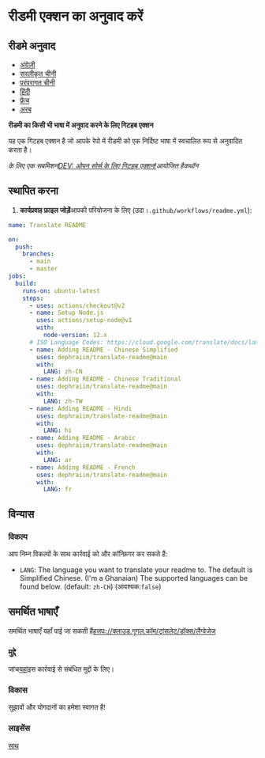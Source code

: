 # रीडमी एक्शन का अनुवाद करें

## रीडमे अनुवाद

-   [अंग्रेज़ी](README.md)
-   [सरलीकृत चीनी](README.zh-CN.md)
-   [परंपरागत चीनी](README.zh-TW.md)
-   [हिंदी](README.hi.md)
-   [फ्रेंच](README.fr.md)
-   [अरब](README.ar.md)

**रीडमी का किसी भी भाषा में अनुवाद करने के लिए गिटहब एक्शन**

यह एक गिटहब एक्शन है जो आपके रेपो में रीडमी को एक निर्दिष्ट भाषा में स्वचालित रूप से अनुवादित करता है।

_के लिए एक सबमिशन[DEV: ओपन सोर्स के लिए गिटहब एक्शन!](https://dev.to/devteam/announcing-the-github-actions-hackathon-on-dev-3ljn)आयोजित हैकथॉन_

## स्थापित करना

1.  **कार्यप्रवाह फ़ाइल जोड़ें**आपकी परियोजना के लिए (उदा।`.github/workflows/readme.yml`):

```yaml
name: Translate README

on:
  push:
    branches:
      - main
      - master
jobs:
  build:
    runs-on: ubuntu-latest
    steps:
      - uses: actions/checkout@v2
      - name: Setup Node.js
        uses: actions/setup-node@v1
        with:
          node-version: 12.x
      # ISO Language Codes: https://cloud.google.com/translate/docs/languages  
      - name: Adding README - Chinese Simplified
        uses: dephraiim/translate-readme@main
        with:
          LANG: zh-CN
      - name: Adding README - Chinese Traditional
        uses: dephraiim/translate-readme@main
        with:
          LANG: zh-TW
      - name: Adding README - Hindi
        uses: dephraiim/translate-readme@main
        with:
          LANG: hi
      - name: Adding README - Arabic
        uses: dephraiim/translate-readme@main
        with:
          LANG: ar
      - name: Adding README - French
        uses: dephraiim/translate-readme@main
        with:
          LANG: fr
```

## विन्यास

### विकल्प

आप निम्न विकल्पों के साथ कार्रवाई को और कॉन्फ़िगर कर सकते हैं:

-   `LANG`: The language you want to translate your readme to. The default is Simplified Chinese. (I'm a Ghanaian) The supported languages can be found below.
    (default: `zh-CH`) (आवश्यक:`false`)

## समर्थित भाषाएँ

समर्थित भाषाएँ यहाँ पाई जा सकती हैं[हत्तपः://क्लाउड.गूगल.कॉम/ट्रांसलेट/डॉक्स/लैंग्वेजेज](https://cloud.google.com/translate/docs/languages)

### मुद्दे

जांच[यहां](https://github.com/dephraiim/translate-readme/issues/1)इस कार्रवाई से संबंधित मुद्दों के लिए।

### विकास

सुझावों और योगदानों का हमेशा स्वागत है!

### लाइसेंस

[साथ](./LICENSE)
